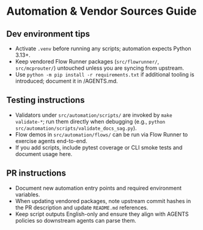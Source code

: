 # Automation & Vendor Sources Guide

## Dev environment tips
- Activate `.venv` before running any scripts; automation expects Python 3.13+.
- Keep vendored Flow Runner packages (`src/flowrunner/`, `src/mcprouter/`) untouched unless you are syncing from upstream.
- Use `python -m pip install -r requirements.txt` if additional tooling is introduced; document it in /AGENTS.md.

## Testing instructions
- Validators under `src/automation/scripts/` are invoked by `make validate-*`; run them directly when debugging (e.g., `python src/automation/scripts/validate_docs_sag.py`).
- Flow demos in `src/automation/flows/` can be run via Flow Runner to exercise agents end-to-end.
- If you add scripts, include pytest coverage or CLI smoke tests and document usage here.

## PR instructions
- Document new automation entry points and required environment variables.
- When updating vendored packages, note upstream commit hashes in the PR description and update `README.md` references.
- Keep script outputs English-only and ensure they align with AGENTS policies so downstream agents can parse them.
